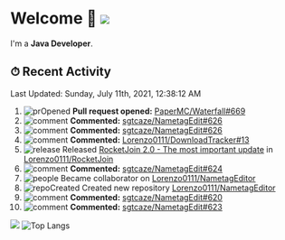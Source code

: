 # Welcome 👋 ![](https://hit.yhype.me/github/profile?user_id=69311874)

I'm a **Java Developer**.

## ⏱ Recent Activity

<!--RECENT_ACTIVITY:last_update-->
Last Updated: Sunday, July 11th, 2021, 12:38:12 AM
<!--RECENT_ACTIVITY:last_update_end-->

<!--RECENT_ACTIVITY:start-->
1. ![prOpened] **Pull request opened:** [PaperMC/Waterfall#669](https://github.com/PaperMC/Waterfall/pull/669)
2. ![comment] **Commented:** [sgtcaze/NametagEdit#626](https://github.com/sgtcaze/NametagEdit/issues/626#issuecomment-877187193)
3. ![comment] **Commented:** [sgtcaze/NametagEdit#626](https://github.com/sgtcaze/NametagEdit/issues/626#issuecomment-877166311)
4. ![comment] **Commented:** [Lorenzo0111/DownloadTracker#13](https://github.com/Lorenzo0111/DownloadTracker/pull/13#issuecomment-876957359)
5. ![release] Released [RocketJoin 2.0 - The most important update](https://github.com/Lorenzo0111/RocketJoin/releases/tag/2.0) in [Lorenzo0111/RocketJoin](https://github.com/Lorenzo0111/RocketJoin)
6. ![comment] **Commented:** [sgtcaze/NametagEdit#624](https://github.com/sgtcaze/NametagEdit/issues/624#issuecomment-876188754)
7. ![people] Became collaborator on [Lorenzo0111/NametagEditor](https://github.com/Lorenzo0111/NametagEditor)
8. ![repoCreated] Created new repository [Lorenzo0111/NametagEditor](https://github.com/Lorenzo0111/NametagEditor)
9. ![comment] **Commented:** [sgtcaze/NametagEdit#620](https://github.com/sgtcaze/NametagEdit/issues/620#issuecomment-875631662)
10. ![comment] **Commented:** [sgtcaze/NametagEdit#623](https://github.com/sgtcaze/NametagEdit/issues/623#issuecomment-875575235)
<!--RECENT_ACTIVITY:end-->

[![](https://github-readme-stats.vercel.app/api?username=Lorenzo0111&show_icons=true&count_private=true)](https://github.com/Lorenzo0111)
![Top Langs](https://github-readme-stats.vercel.app/api/top-langs/?username=Lorenzo0111&layout=compact)

[issueOpened]: https://cdn.jsdelivr.net/gh/Readme-Workflows/Readme-Icons@main/icons/octicons/IssueOpenedOld.svg
[issueClosed]: https://cdn.jsdelivr.net/gh/Readme-Workflows/Readme-Icons@main/icons/octicons/IssueClosedOld.svg

[prOpened]: https://cdn.jsdelivr.net/gh/Readme-Workflows/Readme-Icons@main/icons/octicons/PullRequestOpened.svg
[prClosed]: https://cdn.jsdelivr.net/gh/Readme-Workflows/Readme-Icons@main/icons/octicons/PullRequestClosed.svg
[prMerged]: https://cdn.jsdelivr.net/gh/Readme-Workflows/Readme-Icons@main/icons/octicons/PullRequestMerged.svg

[comment]: https://cdn.jsdelivr.net/gh/Readme-Workflows/Readme-Icons@main/icons/octicons/Comment.svg

[changesRequested]: https://cdn.jsdelivr.net/gh/Readme-Workflows/Readme-Icons@main/icons/octicons/RequestedChanges.svg
[approved]: https://cdn.jsdelivr.net/gh/Readme-Workflows/Readme-Icons@main/icons/octicons/ApprovedChanges.svg

[repoCreated]: https://cdn.jsdelivr.net/gh/Readme-Workflows/Readme-Icons@main/icons/octicons/Repository.svg
[release]: https://cdn.jsdelivr.net/gh/Readme-Workflows/Readme-Icons@main/icons/octicons/Release.svg
[star]: https://cdn.jsdelivr.net/gh/Readme-Workflows/Readme-Icons@main/icons/octicons/StarredRepository.svg
[wiki]: https://cdn.jsdelivr.net/gh/Readme-Workflows/Readme-Icons@main/icons/octicons/Wiki.svg
[fork]: https://cdn.jsdelivr.net/gh/Readme-Workflows/Readme-Icons@main/icons/octicons/ForkedRepository.svg
[people]: https://cdn.jsdelivr.net/gh/Readme-Workflows/Readme-Icons@main/icons/octicons/People.svg
